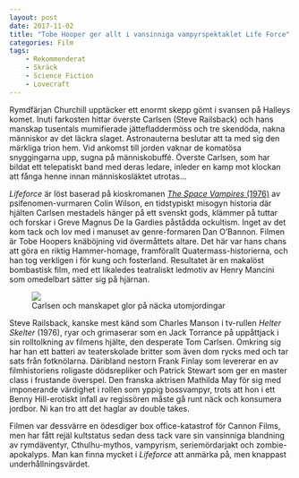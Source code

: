 ```yaml
---
layout: post
date: 2017-11-02
title: "Tobe Hooper ger allt i vansinniga vampyrspektaklet Life Force"
categories: Film
tags: 
    - Rekommenderat
    - Skräck
    - Science Fiction
    - Lovecraft
---
```




Rymdfärjan Churchill upptäcker ett enormt skepp gömt i svansen på Halleys komet. Inuti farkosten hittar överste Carlsen (Steve Railsback) och hans manskap tusentals mumifierade jättefladdermöss och tre skendöda, nakna människor av det läckra slaget. Astronauterna beslutar att ta med sig den märkliga trion hem. Vid ankomst till jorden vaknar de komatösa snyggingarna upp, sugna på människobuffé. Överste Carlsen, som har bildat ett telepatiskt band med deras ledare, inleder en kamp mot klockan att fånga henne innan människosläktet utrotas…  

_Lifeforce_ är löst baserad på kioskromanen [_The Space Vampires_ (1976)](https://www.goodreads.com/book/show/869314.The_Space_Vampires) av psifenomen-vurmaren Colin Wilson, en tidstypiskt misogyn historia där hjälten Carlsen mestadels hänger på ett svenskt gods, klämmer på tuttar och forskar i Greve Magnus De la Gardies påstådda ockultism. Inget av det kom tack och lov med i manuset av genre-formaren Dan O’Bannon. Filmen är Tobe Hoopers knäböjning vid övermåttets altare. Det här var hans chans att göra en riktig Hammer-homage, framförallt Quatermass-historierna, och han tog verkligen i för kung och fosterland. Resultatet är en makalöst bombastisk film, med ett likaledes teatraliskt ledmotiv av Henry Mancini som omedelbart sätter sig på hjärnan.

<figure data-aos="fade-up">
<img src="http://dimthehouselights.com/wp-content/uploads/2014/09/Lifeforce.mp4_000727059-e1420958124289.jpg">
<figcaption>Carlsen och manskapet glor på näcka utomjordingar</figcaption></figure>

Steve Railsback, kanske mest känd som Charles Manson i tv-rullen _Helter Skelter_ (1976), ryar och grimaserar som en Jack Torrance på uppåttjack i sin rolltolkning av filmens hjälte, den desperate Tom Carlsen. Omkring sig har han ett batteri av teaterskolade britter som även dom rycks med och tar sats från fotknölarna. Däribland nestorn Frank Finlay som levererar en av filmhistoriens roligaste dödsrepliker och Patrick Stewart som ger en master class i frustande överspel. Den franska aktrisen Mathilda May för sig med imponerande värdighet i rollen som yppig bossvampyr, trots att hon i ett Benny Hill-erotiskt infall av regissören måste gå runt näck och konsumera jordbor. Ni kan tro att det haglar av double takes.

Filmen var dessvärre en ödesdiger box office-katastrof för Cannon Films, men har fått rejäl kultstatus sedan dess tack vare sin vansinniga blandning av rymdäventyr, Cthulhu-mythos, vampyrism, seriemördarjakt och zombie-apokalyps. Man kan finna mycket i _Lifeforce_ att anmärka på, men knappast underhållningsvärdet.

 